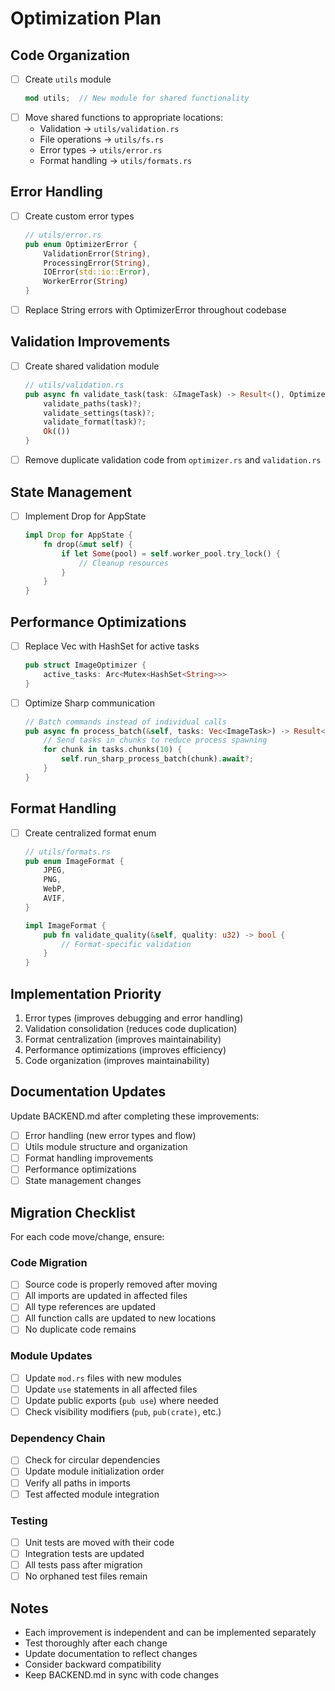 # Optimization Plan

## Code Organization
- [ ] Create `utils` module
  ```rust
  mod utils;  // New module for shared functionality
  ```
- [ ] Move shared functions to appropriate locations:
  - Validation → `utils/validation.rs`
  - File operations → `utils/fs.rs`
  - Error types → `utils/error.rs`
  - Format handling → `utils/formats.rs`

## Error Handling
- [ ] Create custom error types
  ```rust
  // utils/error.rs
  pub enum OptimizerError {
      ValidationError(String),
      ProcessingError(String),
      IOError(std::io::Error),
      WorkerError(String)
  }
  ```
- [ ] Replace String errors with OptimizerError throughout codebase

## Validation Improvements
- [ ] Create shared validation module
  ```rust
  // utils/validation.rs
  pub async fn validate_task(task: &ImageTask) -> Result<(), OptimizerError> {
      validate_paths(task)?;
      validate_settings(task)?;
      validate_format(task)?;
      Ok(())
  }
  ```
- [ ] Remove duplicate validation code from `optimizer.rs` and `validation.rs`

## State Management
- [ ] Implement Drop for AppState
  ```rust
  impl Drop for AppState {
      fn drop(&mut self) {
          if let Some(pool) = self.worker_pool.try_lock() {
              // Cleanup resources
          }
      }
  }
  ```

## Performance Optimizations
- [ ] Replace Vec with HashSet for active tasks
  ```rust
  pub struct ImageOptimizer {
      active_tasks: Arc<Mutex<HashSet<String>>>
  }
  ```

- [ ] Optimize Sharp communication
  ```rust
  // Batch commands instead of individual calls
  pub async fn process_batch(&self, tasks: Vec<ImageTask>) -> Result<...> {
      // Send tasks in chunks to reduce process spawning
      for chunk in tasks.chunks(10) {
          self.run_sharp_process_batch(chunk).await?;
      }
  }
  ```

## Format Handling
- [ ] Create centralized format enum
  ```rust
  // utils/formats.rs
  pub enum ImageFormat {
      JPEG,
      PNG,
      WebP,
      AVIF,
  }
  
  impl ImageFormat {
      pub fn validate_quality(&self, quality: u32) -> bool {
          // Format-specific validation
      }
  }
  ```

## Implementation Priority
1. Error types (improves debugging and error handling)
2. Validation consolidation (reduces code duplication)
3. Format centralization (improves maintainability)
4. Performance optimizations (improves efficiency)
5. Code organization (improves maintainability)

## Documentation Updates
Update BACKEND.md after completing these improvements:
- [ ] Error handling (new error types and flow)
- [ ] Utils module structure and organization
- [ ] Format handling improvements
- [ ] Performance optimizations
- [ ] State management changes

## Migration Checklist
For each code move/change, ensure:

### Code Migration
- [ ] Source code is properly removed after moving
- [ ] All imports are updated in affected files
- [ ] All type references are updated
- [ ] All function calls are updated to new locations
- [ ] No duplicate code remains

### Module Updates
- [ ] Update `mod.rs` files with new modules
- [ ] Update `use` statements in all affected files
- [ ] Update public exports (`pub use`) where needed
- [ ] Check visibility modifiers (`pub`, `pub(crate)`, etc.)

### Dependency Chain
- [ ] Check for circular dependencies
- [ ] Update module initialization order
- [ ] Verify all paths in imports
- [ ] Test affected module integration

### Testing
- [ ] Unit tests are moved with their code
- [ ] Integration tests are updated
- [ ] All tests pass after migration
- [ ] No orphaned test files remain

## Notes
- Each improvement is independent and can be implemented separately
- Test thoroughly after each change
- Update documentation to reflect changes
- Consider backward compatibility
- Keep BACKEND.md in sync with code changes
